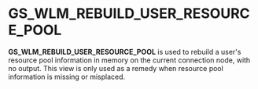 # GS\_WLM\_REBUILD\_USER\_RESOURCE\_POOL<a name="EN-US_TOPIC_0242385922"></a>

**GS\_WLM\_REBUILD\_USER\_RESOURCE\_POOL**  is used to rebuild a user's resource pool information in memory on the current connection node, with no output. This view is only used as a remedy when resource pool information is missing or misplaced.

